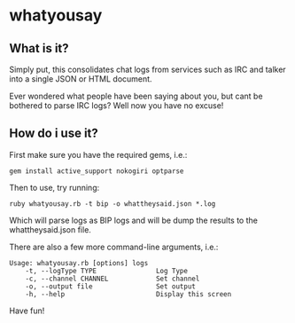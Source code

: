 # whatyousay

## What is it?

Simply put, this consolidates chat logs from services such as IRC and talker into a single JSON or HTML document.

Ever wondered what people have been saying about you, but cant be bothered to parse IRC logs? Well now you have no excuse!

## How do i use it?

First make sure you have the required gems, i.e.:

    gem install active_support nokogiri optparse

Then to use, try running:

    ruby whatyousay.rb -t bip -o whattheysaid.json *.log

Which will parse logs as BIP logs and will be dump the results to the whattheysaid.json file.

There are also a few more command-line arguments, i.e.:

    Usage: whatyousay.rb [options] logs
        -t, --logType TYPE               Log Type
        -c, --channel CHANNEL            Set channel
        -o, --output file                Set output
        -h, --help                       Display this screen

Have fun!
